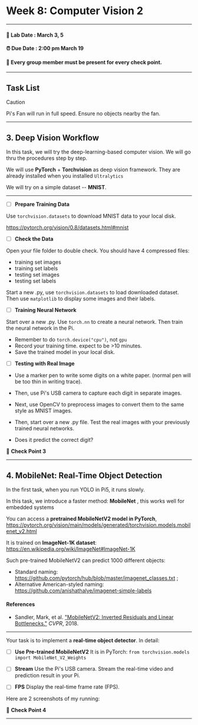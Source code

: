 # Week 8: Computer Vision 2

---------------
#### :dizzy: **Lab Date :** March 3, 5
#### :alarm_clock: **Due Date :** 2:00 pm March 19   
#### :pencil: Every group member must be present for every check point.
-------------------

## Task List
> [!CAUTION]
> Pi's Fan will run in full speed. Ensure no objects nearby the fan.

------------------
## 3. Deep Vision Workflow

In this task, we will try the deep-learning-based computer vision. We will go thru the procedures step by step.

We will use **PyTorch** + **Torchvision** as deep vision framework. They are already installed when you installed ```Ultralytics``` 

We will try on a simple dataset -- **MNIST**.

----------------------

- [ ] **Prepare Training Data**

Use ```torchvision.datasets``` to download MNIST data to your local disk.

https://pytorch.org/vision/0.8/datasets.html#mnist

- [ ] **Check the Data**

Open your file folder to double check. You should have 4 compressed files:
*  training set images
* training set labels
* testing set images
* testing set labels

Start a new .py, use ```torchvision.datasets``` to load downloaded dataset. Then use ```matplotlib``` to display some images and their labels.

- [ ] **Training Neural Network**

Start over a new .py. Use ```torch.nn``` to create a neural network. Then train the neural network in the Pi.

* Remember to do ```torch.device("cpu")```, not ```gpu```
* Record your training time. expect to be >10 minutes.
* Save the trained model in your local disk.

- [ ] **Testing with Real Image**

* Use a marker pen to write some digits on a white paper. (normal pen will be too thin in writing trace).

* Then, use Pi's USB camera to capture each digit in separate images. 

* Next, use OpenCV to preprocess images to convert them to the same style as MNIST images.

* Then, start over a new .py file. Test the real images with your previously trained neural networks.

* Does it predict the correct digit?



🎉 **Check Point 3**

------------------
## 4. MobileNet: Real-Time Object Detection

In the first task, when you run YOLO in Pi5, it runs slowly.

In this task, we introduce a faster method: **MobileNet** , this works well for embedded systems

You can access a **pretrained MobileNetV2 model in PyTorch**, https://pytorch.org/vision/main/models/generated/torchvision.models.mobilenet_v2.html

It is trained on **ImageNet-1K dataset**: https://en.wikipedia.org/wiki/ImageNet#ImageNet-1K 

Such pre-trained MobileNetV2 can predict 1000 different objects: 

* Standard naming: https://github.com/pytorch/hub/blob/master/imagenet_classes.txt ; 
* Alternative American-styled naming: https://github.com/anishathalye/imagenet-simple-labels 

#### References

- Sandler, Mark, et al. ["MobileNetV2: Inverted Residuals and Linear Bottlenecks."](https://arxiv.org/abs/1801.04381) *CVPR*, 2018.

-----------------------

Your task is to implement a **real-time object detector**. In detail:

- [ ] **Use Pre-trained MobileNetV2**
It is in PyTorch: ```from torchvision.models import MobileNet_V2_Weights```

- [ ] **Stream**
Use the Pi's USB camera. Stream the real-time video and prediction result in your Pi.

- [ ] **FPS**
Display the real-time frame rate (FPS).


Here are 2 screenshots of my running:


🎉 **Check Point 4**


---
